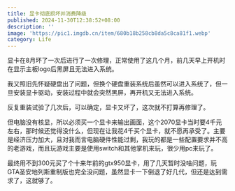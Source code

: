 ```yaml
---
title: 显卡彻底损坏并消费降级
published: 2024-11-30T12:38:52+08:00
description: ''
image: 'https://pic1.imgdb.cn/item/680b18b258cb8da5c8ca81f1.webp'
category: Life
---
```

显卡在8月坏了一次后进行了一次修理，正常使用了这几个月，前几天早上开机时在显示主板logo后黑屏且无法进入系统。

我又照旧先怀疑硬盘出了问题，但换个硬盘重装系统后虽然可以进入系统了，但一旦安装显卡驱动，安装过程中就会突然黑屏，再开机又无法进入系统。

反复重装试验了几次后，可以确定，显卡又坏了，这次就不打算再修理了。

但电脑没有核显，所以必须买一个显卡来输出画面，这个2070显卡当时要4千元左右，那时候还觉得没什么，但现在让我花4千买个显卡，就不愿再承受了。主要是经济压力加大，且对我而言电脑硬件性能过剩，我玩的都是一些配置要求并不高的老游戏，而且玩游戏主要是使用switch和其他掌机来玩，很少用pc来玩了。

最终用不到300元买了个十来年前的gtx950显卡，用了几天暂时没啥问题，玩GTA圣安地列斯重制版也完全没问题，虽然显卡一下倒退了好几代，但还是达到需求了，这就够了。
